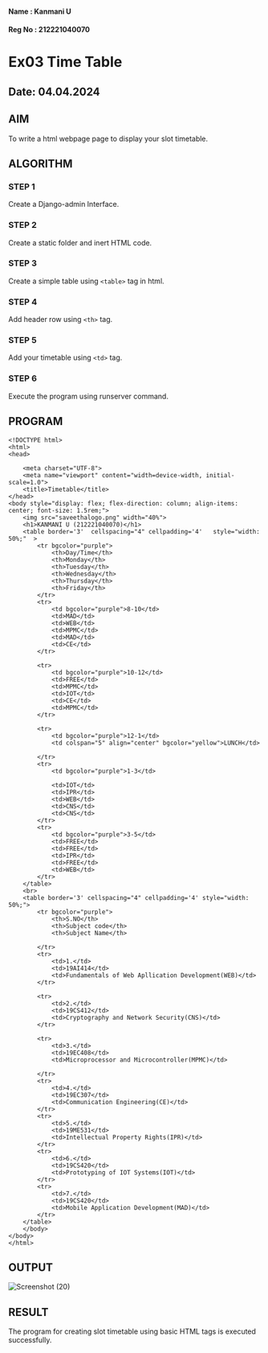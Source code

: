 #### Name : Kanmani U
#### Reg No : 212221040070

# Ex03 Time Table
## Date: 04.04.2024

## AIM
To write a html webpage page to display your slot timetable.

## ALGORITHM
### STEP 1
Create a Django-admin Interface.

### STEP 2
Create a static folder and inert HTML code.

### STEP 3
Create a simple table using ```<table>``` tag in html.

### STEP 4
Add header row using ```<th>``` tag.

### STEP 5
Add your timetable using ```<td>``` tag.

### STEP 6
Execute the program using runserver command.

## PROGRAM
```
<!DOCTYPE html>
<html>
<head>
   
    <meta charset="UTF-8">
    <meta name="viewport" content="width=device-width, initial-scale=1.0">
    <title>Timetable</title>
</head>
<body style="display: flex; flex-direction: column; align-items: center; font-size: 1.5rem;">
    <img src="saveethalogo.png" width="40%">
    <h1>KANMANI U (212221040070)</h1>
	<table border='3'  cellspacing="4" cellpadding='4'   style="width: 50%;"  >
		<tr bgcolor="purple">
			<th>Day/Time</th>
			<th>Monday</th>
			<th>Tuesday</th>
			<th>Wednesday</th>
            <th>Thursday</th>
            <th>Friday</th>
		</tr>
		<tr>
			<td bgcolor="purple">8-10</td>
			<td>MAD</td>
			<td>WEB</td>
            <td>MPMC</td>
            <td>MAD</td>
            <td>CE</td>
		</tr>

		<tr>
            <td bgcolor="purple">10-12</td>
			<td>FREE</td>
			<td>MPMC</td>
			<td>IOT</td>
            <td>CE</td>
			<td>MPMC</td>
		</tr>

		<tr>
            <td bgcolor="purple">12-1</td>
			<td colspan="5" align="center" bgcolor="yellow">LUNCH</td>
			
		</tr>
		<tr>
            <td bgcolor="purple">1-3</td>
			
			<td>IOT</td>
			<td>IPR</td>
			<td>WEB</td>
			<td>CNS</td>
			<td>CNS</td>
		</tr>
		<tr>
            <td bgcolor="purple">3-5</td>
			<td>FREE</td>
			<td>FREE</td>
			<td>IPR</td>
			<td>FREE</td>
			<td>WEB</td>
		</tr>
	</table>
    <br>
    <table border='3' cellspacing="4" cellpadding='4' style="width: 50%;">
		<tr bgcolor="purple">
			<th>S.NO</th>
			<th>Subject code</th>
			<th>Subject Name</th>
			
		</tr>
		<tr>
			<td>1.</td>
			<td>19AI414</td>
            <td>Fundamentals of Web Apllication Development(WEB)</td>
		</tr>

		<tr>
            <td>2.</td>
			<td>19CS412</td>
            <td>Cryptography and Network Security(CNS)</td>
		</tr>

		<tr>
            <td>3.</td>
			<td>19EC408</td>
            <td>Microprocessor and Microcontroller(MPMC)</td>
			
		</tr>
		<tr>
            <td>4.</td>
			<td>19EC307</td>
            <td>Communication Engineering(CE)</td>
		</tr>
		<tr>
            <td>5.</td>
			<td>19ME531</td>
            <td>Intellectual Property Rights(IPR)</td>
		</tr>
        <tr>
            <td>6.</td>
			<td>19CS420</td>
            <td>Prototyping of IOT Systems(IOT)</td>
		</tr>
        <tr>
            <td>7.</td>
			<td>19CS420</td>
            <td>Mobile Application Development(MAD)</td>
		</tr>
	</table>
	</body>
</body>
</html>
```

## OUTPUT
![Screenshot (20)](https://github.com/kanmanikannu/slot/assets/114866367/046b456a-797b-4bc5-a95f-718c36224f36)


## RESULT
The program for creating slot timetable using basic HTML tags is executed successfully.
